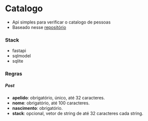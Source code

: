 # Catalogo

- Api simples para verificar o catalogo de pessoas
- Baseado nesse [repositório](https://github.com/zanfranceschi/rinha-de-backend-2023-q3/)

### Stack
- fastapi
- sqlmodel
- sqlite


### Regras
##### Post
- **apelido**: obrigatório, único, até 32 caracteres.
- **nome**: obrigatório, até 100 caracteres.
- **nascimento**: obrigatório.
- **stack**: opcional, vetor de string de até 32 caracteres cada string.
